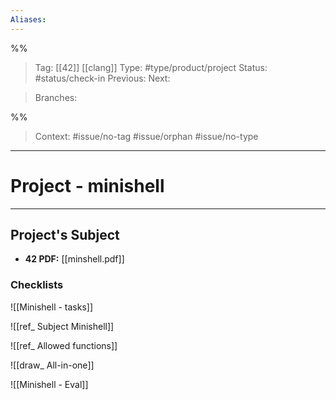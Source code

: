 ```yaml
---
Aliases: 
---
```

%%
> Tag: [[42]] [[clang]]
> Type: #type/product/project 
> Status: #status/check-in
> Previous: 
> Next: 

> Branches: 

%%

> Context: #issue/no-tag #issue/orphan #issue/no-type 

---
# Project - minishell

---
## Project's Subject

- **42 PDF:** [[minshell.pdf]]

### Checklists

![[Minishell - tasks]]

![[ref_ Subject Minishell]]


![[ref_ Allowed functions]]


![[draw_ All-in-one]]


![[Minishell - Eval]]